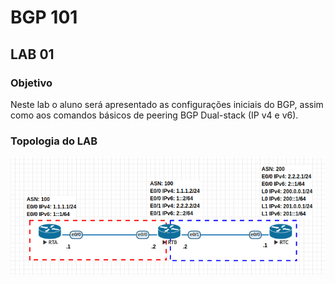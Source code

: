 # BGP 101
## LAB 01

### Objetivo
Neste lab o aluno será apresentado as configurações iniciais do BGP, assim como aos comandos básicos de peering BGP Dual-stack (IP v4 e v6).

### Topologia do LAB

![topologia](https://raw.githubusercontent.com/leandropinheiro/BGP101/master/img/LAB01-topologia.png)

